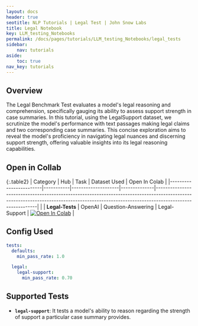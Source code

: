 ```yaml
---
layout: docs
header: true
seotitle: NLP Tutorials | Legal Test | John Snow Labs
title: Legal Notebook
key: LLM_testing_Notebooks
permalink: /docs/pages/tutorials/LLM_testing_Notebooks/legal_tests
sidebar:
    nav: tutorials
aside:
    toc: true
nav_key: tutorials
---
```


<div class="main-docs" markdown="1"><div class="h3-box" markdown="1">

## Overview

The Legal Benchmark Test evaluates a model's legal reasoning and comprehension, specifically gauging its ability to assess support strength in case summaries. In this tutorial, using the LegalSupport dataset, we scrutinize the model's performance with text passages making legal claims and two corresponding case summaries. This concise exploration aims to reveal the model's proficiency in navigating legal nuances and discerning support strength, offering valuable insights into its legal reasoning capabilities.

## Open in Collab

{:.table2}
| Category               | Hub       | Task               | Dataset Used | Open In Colab                                                                                                                                                                          |
|------------------------|-----------|--------------------|--------------|----------------------------------------------------------------------------------------------------------------------------------------------------------------------------------------|                                                 |
| **Legal-Tests** | OpenAI                            | Question-Answering   | Legal-Support | [![Open In Colab](https://colab.research.google.com/assets/colab-badge.svg)](https://colab.research.google.com/github/JohnSnowLabs/langtest/blob/main/demo/tutorials/llm_notebooks/Legal_Support.ipynb)                                          |                                

<div class="main-docs" markdown="1"><div class="h3-box" markdown="1">


## Config Used

```yml 
tests:
  defaults:
    min_pass_rate: 1.0

  legal:
    legal-support:
      min_pass_rate: 0.70
```

<div class="main-docs" markdown="1"><div class="h3-box" markdown="1">

## Supported Tests

- **`legal-support`**: It tests a model's ability to reason regarding the strength of support a particular case summary provides.


</div></div>

